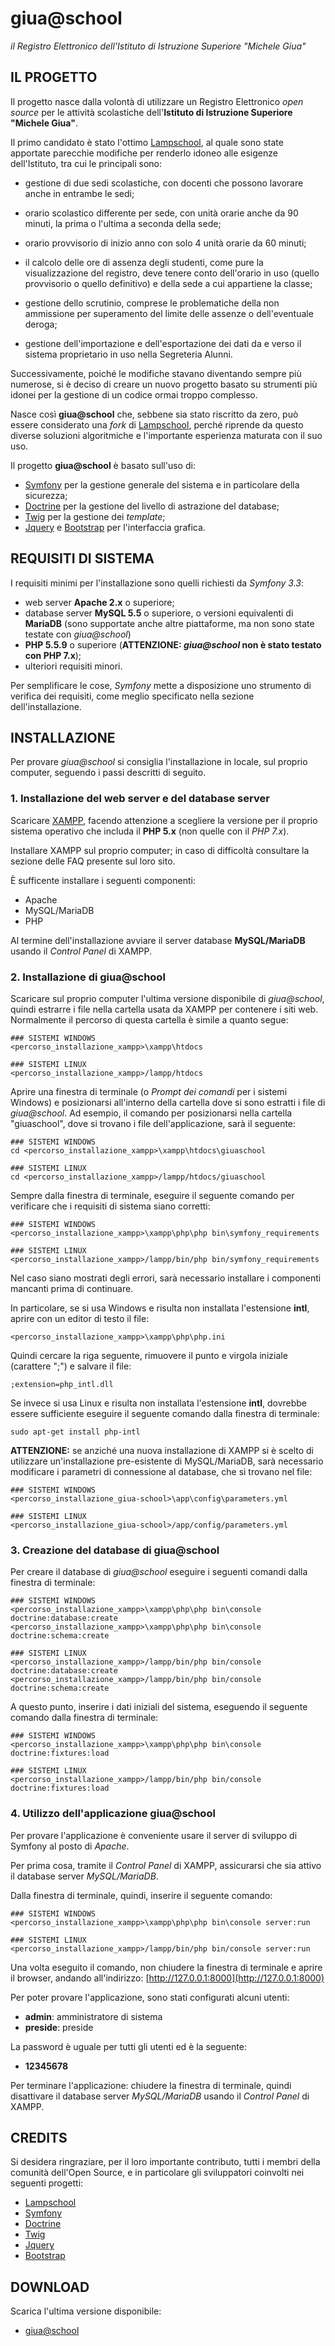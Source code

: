 # giua@school

*il Registro Elettronico dell'Istituto di Istruzione Superiore "Michele Giua"*


## IL PROGETTO

Il progetto nasce dalla volontà di utilizzare un Registro Elettronico *open
source* per le attività scolastiche dell'**Istituto di Istruzione Superiore
"Michele Giua"**.

Il primo candidato è stato l'ottimo [Lampschool](http://www.lampschool.it/), al
quale sono state apportate parecchie modifiche per renderlo idoneo alle
esigenze dell'Istituto, tra cui le principali sono:
  - gestione di due sedi scolastiche, con docenti che possono lavorare anche in entrambe le sedi;

  - orario scolastico differente per sede, con unità orarie anche da 90 minuti, la prima o l'ultima a seconda della sede;

  - orario provvisorio di inizio anno con solo 4 unità orarie da 60 minuti;

  - il calcolo delle ore di assenza degli studenti, come pure la visualizzazione del registro,
    deve tenere conto dell'orario in uso (quello provvisorio o quello definitivo) e
    della sede a cui appartiene la classe;

  - gestione dello scrutinio, comprese le problematiche della non ammissione per
    superamento del limite delle assenze o dell'eventuale deroga;

  - gestione dell'importazione e dell'esportazione dei dati da e verso il sistema proprietario in uso nella Segreteria Alunni.

Successivamente, poiché le modifiche stavano diventando sempre più numerose, si
è deciso di creare un nuovo progetto basato su strumenti più idonei per la
gestione di un codice ormai troppo complesso.

Nasce così **giua@school** che, sebbene sia stato riscritto da zero, può essere
considerato una *fork* di [Lampschool](http://www.lampschool.it/), perché
riprende da questo diverse soluzioni algoritmiche e l'importante esperienza
maturata con il suo uso.

Il progetto **giua@school** è basato sull'uso di:
  - [Symfony](https://symfony.com/) per la gestione generale del sistema e in particolare della sicurezza;
  - [Doctrine](http://www.doctrine-project.org/) per la gestione del livello di astrazione del database;
  - [Twig](https://twig.symfony.com/) per la gestione dei *template*;
  - [Jquery](https://jquery.com/) e [Bootstrap](https://getbootstrap.com/) per l'interfaccia grafica.


## REQUISITI DI SISTEMA

I requisiti minimi per l'installazione sono quelli richiesti da *Symfony 3.3*:
  - web server **Apache 2.x** o superiore;
  - database server **MySQL 5.5** o superiore, o versioni equivalenti di
    **MariaDB** (sono supportate anche altre piattaforme, ma non sono state
    testate con *giua@school*)
  - **PHP 5.5.9** o superiore (**ATTENZIONE: *giua@school* non è stato testato con PHP 7.x**);
  - ulteriori requisiti minori.

Per semplificare le cose, *Symfony* mette a disposizione uno strumento di
verifica dei requisiti, come meglio specificato nella sezione
dell'installazione.


## INSTALLAZIONE

Per provare *giua@school* si consiglia l'installazione in locale, sul proprio
computer, seguendo i passi descritti di seguito.


### 1. Installazione del web server e del database server

Scaricare [XAMPP](https://www.apachefriends.org/it/download.html), facendo
attenzione a scegliere la versione per il proprio sistema operativo che
includa il **PHP 5.x** (non quelle con il *PHP 7.x*).

Installare XAMPP sul proprio computer; in caso di difficoltà consultare la
sezione delle FAQ presente sul loro sito.

È sufficente installare i seguenti componenti:
  - Apache
  - MySQL/MariaDB
  - PHP

Al termine dell'installazione avviare il server database **MySQL/MariaDB** usando il *Control Panel* di
XAMPP.


### 2. Installazione di giua@school

Scaricare sul proprio computer l'ultima versione disponibile di *giua@school*,
quindi estrarre i file nella cartella usata da XAMPP per contenere i siti web.
Normalmente il percorso di questa cartella è simile a quanto segue:
```
### SISTEMI WINDOWS
<percorso_installazione_xampp>\xampp\htdocs

### SISTEMI LINUX
<percorso_installazione_xampp>/lampp/htdocs
```

Aprire una finestra di terminale (o *Prompt dei comandi* per
i sistemi Windows) e posizionarsi all'interno della cartella dove si sono
estratti i file di *giua@school*.
Ad esempio, il comando per posizionarsi nella cartella "giuaschool", dove si trovano i file
dell'applicazione, sarà il seguente:
```
### SISTEMI WINDOWS
cd <percorso_installazione_xampp>\xampp\htdocs\giuaschool

### SISTEMI LINUX
cd <percorso_installazione_xampp>/lampp/htdocs/giuaschool
```

Sempre dalla finestra di terminale, eseguire il seguente comando per verificare che i requisiti di sistema siano
corretti:
```
### SISTEMI WINDOWS
<percorso_installazione_xampp>\xampp\php\php bin\symfony_requirements

### SISTEMI LINUX
<percorso_installazione_xampp>/lampp/bin/php bin/symfony_requirements
```
Nel caso siano mostrati degli errori, sarà necessario
installare i componenti mancanti prima di continuare.

In particolare, se si usa Windows e risulta non installata l'estensione **intl**, aprire con un
editor di testo il file:
```
<percorso_installazione_xampp>\xampp\php\php.ini
```
Quindi cercare la riga seguente, rimuovere il punto e virgola iniziale (carattere ";") e salvare il file:
```
;extension=php_intl.dll
```

Se invece si usa Linux e risulta non installata l'estensione **intl**, dovrebbe
essere sufficiente eseguire il seguente comando dalla finestra di terminale:
```
sudo apt-get install php-intl
```

**ATTENZIONE:** se anziché una nuova installazione di XAMPP si è scelto di utilizzare
un'installazione pre-esistente di MySQL/MariaDB, sarà necessario
modificare i parametri di connessione al database, che si trovano nel file:
```
### SISTEMI WINDOWS
<percorso_installazione_giua-school>\app\config\parameters.yml

### SISTEMI LINUX
<percorso_installazione_giua-school>/app/config/parameters.yml
```


### 3. Creazione del database di giua@school

Per creare il database di *giua@school* eseguire i seguenti comandi dalla
finestra di terminale:
```
### SISTEMI WINDOWS
<percorso_installazione_xampp>\xampp\php\php bin\console doctrine:database:create
<percorso_installazione_xampp>\xampp\php\php bin\console doctrine:schema:create

### SISTEMI LINUX
<percorso_installazione_xampp>/lampp/bin/php bin/console doctrine:database:create
<percorso_installazione_xampp>/lampp/bin/php bin/console doctrine:schema:create
```

A questo punto, inserire i dati iniziali del sistema, eseguendo il seguente comando
dalla finestra di terminale:
```
### SISTEMI WINDOWS
<percorso_installazione_xampp>\xampp\php\php bin\console doctrine:fixtures:load

### SISTEMI LINUX
<percorso_installazione_xampp>/lampp/bin/php bin/console doctrine:fixtures:load
```


### 4. Utilizzo dell'applicazione giua@school

Per provare l'applicazione è conveniente usare il server di sviluppo di Symfony al posto di *Apache*.

Per prima cosa, tramite il *Control Panel* di XAMPP, assicurarsi che sia attivo il database server *MySQL/MariaDB*.

Dalla finestra di terminale, quindi, inserire il seguente comando:
```
### SISTEMI WINDOWS
<percorso_installazione_xampp>\xampp\php\php bin\console server:run

### SISTEMI LINUX
<percorso_installazione_xampp>/lampp/bin/php bin/console server:run
```

Una volta eseguito il comando, non chiudere la finestra di terminale e aprire il browser,
andando all'indirizzo: [http://127.0.0.1:8000](http://127.0.0.1:8000)

Per poter provare l'applicazione, sono stati configurati alcuni utenti:
  - **admin**: amministratore di sistema
  - **preside**: preside

La password è uguale per tutti gli utenti ed è la seguente:
  - **12345678**

Per terminare l'applicazione: chiudere la finestra di terminale, quindi disattivare il
database server *MySQL/MariaDB* usando il *Control Panel* di XAMPP.


## CREDITS

Si desidera ringraziare, per il loro importante contributo, tutti i membri della comunità dell'Open Source, e in particolare gli sviluppatori coinvolti nei seguenti progetti:
- [Lampschool](http://www.lampschool.it/)
- [Symfony](https://symfony.com/)
- [Doctrine](http://www.doctrine-project.org/)
- [Twig](https://twig.symfony.com/)
- [Jquery](https://jquery.com/)
- [Bootstrap](https://getbootstrap.com/)


## DOWNLOAD

Scarica l'ultima versione disponibile:
- [giua@school](https://github.com/trinko/giua-school/releases/latest)

